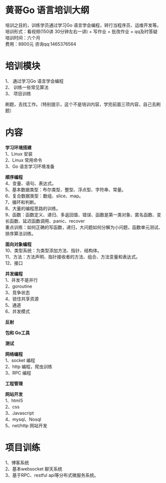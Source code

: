 # 黄哥Go 语言培训大纲

培训之目的，训练学员通过学习Go 语言学会编程，转行当程序员、运维开发等。   
培训形式：看视频(150讲 30分钟左右一讲) + 写作业 + 批改作业 + qq及时答疑    
培训时间：六个月     
费用：8800元  咨询qq:1465376564    

# 培训模块    

1、 通过学习Go 语言学会编程    
2、 训练一些常见算法    
3、 项目训练    

刷题，去找工作。（特别提示，这个不是培训内容，学完前面三项内容，自己去刷题）    

# 内容    
**学习环境搭建**    
1、Linux 安装    
2、Linux 常用命令    
3、Go 语言学习环境准备    

**顺序编程**    
4、变量、语句、表达式。    
5、基本数据类型：布尔类型、整型、浮点型、字符串、常量。   
6、复合数据类型：数组、slice、map。    
7、循环和判断。    
8、大量的编程思路的训练。    
9、函数：函数定义、递归、多返回值、错误、函数是第一类对象、匿名函数、变长函数、延迟函数调用、panic、recover    
重点训练：如何正确的写函数，递归，大问题如何分解为小问题，函数单元测试、排序算法训练。    

**面向对象编程**    
10、类型系统：为类型添加方法、指针、结构体。    
11、方法：方法声明、指针接收者的方法、组合、方法变量和表达式。   
12、接口   

**并发编程**    
1、并发不是并行    
2、goroutine    
3、竞争状态    
4、锁住共享资源    
5、通道    
6、并发模式    

**反射**    

**包和 Go工具**    

**测试**    


**网络编程**    
1、socket 编程    
2、http 编程，爬虫训练   
3、RPC 编程    

**工程管理**    

**网站开发**    
1、html5    
2、css    
3、Javascript    
4、mysql、Nosql    
5、net/http 网站开发    


# 项目训练    
1、博客系统    
2、基本websocket 聊天系统    
3、基于RPC、restful api等分布式微服务系统。    








